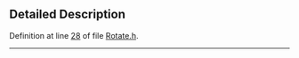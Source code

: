 ## Detailed Description

Definition at line <a href="Rotate_8h-source.md#l00028" class="el">28</a> of file <a href="Rotate_8h-source.md" class="el">Rotate.h</a>.

------------------------------------------------------------------------

